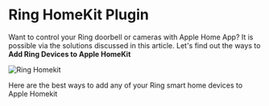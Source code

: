 # Ring HomeKit Plugin

Want to control your Ring doorbell or cameras with Apple Home App? It is possible via the solutions discussed in this article. Let's find out the ways to  **Add Ring Devices to Apple HomeKit**

![Ring Homekit](https://kodmy.com/content/images/size/w2000/2024/03/Add-Ring-Apple-homekit.png)

Here are the best ways to add any of your Ring smart home devices to Apple Homekit